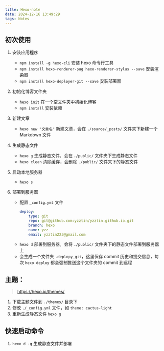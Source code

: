 ```yaml
---
title: Hexo-note
date: 2024-12-16 13:49:29
tags: Notes
---
```



## 初次使用

1. 安装应用程序
   - `npm install -g hexo-cli`  安装 hexo 命令行工具
   - `npm install hexo-renderer-pug hexo-renderer-stylus --save`  安装渲染器
   - `npm install hexo-deployer-git --save`  安装部署器

2. 初始化博客文件夹
    - `hexo init`  在一个空文件夹中初始化博客
    - `npm install`  安装依赖

3. 新建文章
    - `hexo new "文章名"`  新建文章，会在 `./source/_posts/` 文件夹下新建一个 Markdown 文件

4. 生成静态文件
    - `hexo g`  生成静态文件，会在 `./public/` 文件夹下生成静态文件
    - `hexo clean`  清除缓存，会删除 `./public/` 文件夹下的静态文件

5. 启动本地服务器
   - `hexo s`  

6. 部署到服务器
   - 配置 `_config.yml` 文件
        ```yaml
        deploy:
            type: git
            repo: git@github.com:yzztin/yzztin.github.io.git
            branch: hexo
            name: yzz
            email: yzztin223@gmail.com
        ```
   - `hexo d`  部署到服务器，会将 `./public/` 文件夹下的静态文件部署到服务器上
   - 会生成一个文件夹 `.deplopy_git`，这里保存 commit 历史和提交信息，每次 `hexo deploy` 都会强制推送这个文件夹的 commit 到远程

## 主题：
> https://hexo.io/themes/

1. 下载主题文件到 `./themes/` 目录下
2. 修改 `./_config.yml` 文件，如 `theme: cactus-light`
3. 重新生成静态文件 `hexo g`


## 快速启动命令

1. `hexo d -g`  生成静态文件并部署
